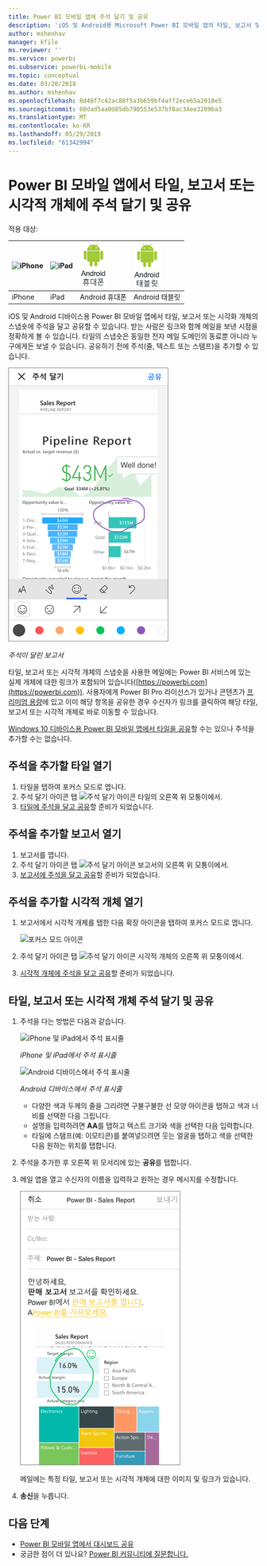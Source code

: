 ```yaml
---
title: Power BI 모바일 앱에 주석 달기 및 공유
description: 'iOS 및 Android용 Microsoft Power BI 모바일 앱의 타일, 보고서 및 시각화 개체에 주석을 달고 공유하는 방법에 대해 알아보세요. '
author: mshenhav
manager: kfile
ms.reviewer: ''
ms.service: powerbi
ms.subservice: powerbi-mobile
ms.topic: conceptual
ms.date: 03/20/2018
ms.author: mshenhav
ms.openlocfilehash: 8d48f7c42ac88f5a3b659bf4aff2ece65a2010e5
ms.sourcegitcommit: 60dad5aa0d85db790553e537bf8ac34ee3289ba3
ms.translationtype: MT
ms.contentlocale: ko-KR
ms.lasthandoff: 05/29/2019
ms.locfileid: "61342994"
---
```

# <a name="annotate-and-share-a-tile-report-or-visual-in-power-bi-mobile-apps"></a>Power BI 모바일 앱에서 타일, 보고서 또는 시각적 개체에 주석 달기 및 공유
적용 대상:

| ![iPhone](./media/mobile-annotate-and-share-a-tile-from-the-mobile-apps/iphone-logo-50-px.png) | ![iPad](./media/mobile-annotate-and-share-a-tile-from-the-mobile-apps/ipad-logo-50-px.png) | ![Android 휴대폰](./media/mobile-annotate-and-share-a-tile-from-the-mobile-apps/android-phone-logo-50-px.png) | ![Android 태블릿](./media/mobile-annotate-and-share-a-tile-from-the-mobile-apps/android-tablet-logo-50-px.png) |
|:--- |:--- |:--- |:--- |
| iPhone |iPad |Android 휴대폰 |Android 태블릿 |

iOS 및 Android 디바이스용 Power BI 모바일 앱에서 타일, 보고서 또는 시각화 개체의 스냅숏에 주석을 달고 공유할 수 있습니다. 받는 사람은 링크와 함께 메일을 보낸 시점을 정확하게 볼 수 있습니다. 타일의 스냅숏은 동일한 전자 메일 도메인의 동료뿐 아니라 누구에게든 보낼 수 있습니다. 공유하기 전에 주석(줄, 텍스트 또는 스탬프)을 추가할 수 있습니다.

![주석이 달린 보고서](./media/mobile-annotate-and-share-a-tile-from-the-mobile-apps/power-bi-iphone-annotate.png)

*주석이 달린 보고서*

타일, 보고서 또는 시각적 개체의 스냅숏을 사용한 메일에는 Power BI 서비스에 있는 실제 개체에 대한 링크가 포함되어 있습니다([https://powerbi.com](https://powerbi.com)). 사용자에게 Power BI Pro 라이선스가 있거나 콘텐츠가 [프리미엄 용량](../../service-premium-what-is.md)에 있고 이미 해당 항목을 공유한 경우 수신자가 링크를 클릭하여 해당 타일, 보고서 또는 시각적 개체로 바로 이동할 수 있습니다. 

[Windows 10 디바이스용 Power BI 모바일 앱에서 타일을 공유](mobile-windows-10-phone-app-get-started.md)할 수는 있으나 주석을 추가할 수는 없습니다.

## <a name="open-a-tile-for-annotating"></a>주석을 추가할 타일 열기
1. 타일을 탭하여 포커스 모드로 엽니다.
2. 주석 달기 아이콘 탭 ![주석 달기 아이콘](./././media/mobile-annotate-and-share-a-tile-from-the-mobile-apps/power-bi-ios-annotate-icon.png) 타일의 오른쪽 위 모퉁이에서.
3. [타일에 주석을 달고 공유](mobile-annotate-and-share-a-tile-from-the-mobile-apps.md#annotate-and-share-the-tile-report-or-visual)할 준비가 되었습니다.

## <a name="open-a-report-for-annotating"></a>주석을 추가할 보고서 열기
1. 보고서를 엽니다. 
2. 주석 달기 아이콘 탭 ![주석 달기 아이콘](./././media/mobile-annotate-and-share-a-tile-from-the-mobile-apps/power-bi-ios-annotate-icon.png) 보고서의 오른쪽 위 모퉁이에서.
3. [보고서에 주석을 달고 공유](mobile-annotate-and-share-a-tile-from-the-mobile-apps.md#annotate-and-share-the-tile-report-or-visual)할 준비가 되었습니다.

## <a name="open-a-visual-for-annotating"></a>주석을 추가할 시각적 개체 열기
1. 보고서에서 시각적 개체를 탭한 다음 확장 아이콘을 탭하여 포커스 모드로 엽니다. 
   
    ![포커스 모드 아이콘](./media/mobile-annotate-and-share-a-tile-from-the-mobile-apps/power-bi-ios-visual-focus-mode.png)
2. 주석 달기 아이콘 탭 ![주석 달기 아이콘](./././media/mobile-annotate-and-share-a-tile-from-the-mobile-apps/power-bi-ios-annotate-icon.png) 시각적 개체의 오른쪽 위 모퉁이에서.
3. [시각적 개체에 주석을 달고 공유](mobile-annotate-and-share-a-tile-from-the-mobile-apps.md#annotate-and-share-the-tile-report-or-visual)할 준비가 되었습니다.

## <a name="annotate-and-share-the-tile-report-or-visual"></a>타일, 보고서 또는 시각적 개체 주석 달기 및 공유
1. 주석을 다는 방법은 다음과 같습니다.  
   
   ![iPhone 및 iPad에서 주석 표시줄](./media/mobile-annotate-and-share-a-tile-from-the-mobile-apps/power-bi-ios-annotation-menu.png)
   
   *iPhone 및 iPad에서 주석 표시줄*
   
   ![Android 디바이스에서 주석 표시줄](./media/mobile-annotate-and-share-a-tile-from-the-mobile-apps/power-bi-android-annotate-bar.png)
   
   *Android 디바이스에서 주석 표시줄*
   
   * 다양한 색과 두께의 줄을 그리려면 구불구불한 선 모양 아이콘을 탭하고 색과 너비를 선택한 다음 그립니다.  
   * 설명을 입력하려면 **AA**를 탭하고 텍스트 크기와 색을 선택한 다음 입력합니다.  
   * 타일에 스탬프(예: 이모티콘)를 붙여넣으려면 웃는 얼굴을 탭하고 색을 선택한 다음 원하는 위치를 탭합니다.   
2. 주석을 추가한 후 오른쪽 위 모서리에 있는 **공유**를 탭합니다.
3. 메일 앱을 열고 수신자의 이름을 입력하고 원하는 경우 메시지를 수정합니다.  
   
   ![전자 메일에서 주석이 달린 보고서](./media/mobile-annotate-and-share-a-tile-from-the-mobile-apps/power-bi-iphone-annotate-send.png)
   
   메일에는 특정 타일, 보고서 또는 시각적 개체에 대한 이미지 및 링크가 있습니다. 
4. **송신**을 누릅니다.

## <a name="next-steps"></a>다음 단계
* [Power BI 모바일 앱에서 대시보드 공유](mobile-share-dashboard-from-the-mobile-apps.md)
* 궁금한 점이 더 있나요? [Power BI 커뮤니티에 질문합니다.](http://community.powerbi.com/)


